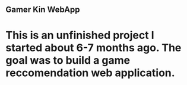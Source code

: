## Gamer Kin WebApp
# This is an unfinished project I started about 6-7 months ago. The goal was to build a game reccomendation web application.
